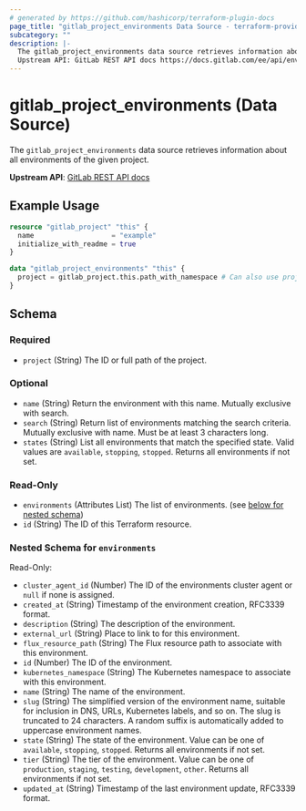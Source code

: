 ```yaml
---
# generated by https://github.com/hashicorp/terraform-plugin-docs
page_title: "gitlab_project_environments Data Source - terraform-provider-gitlab"
subcategory: ""
description: |-
  The gitlab_project_environments data source retrieves information about all environments of the given project.
  Upstream API: GitLab REST API docs https://docs.gitlab.com/ee/api/environments.html#list-environments
---
```


# gitlab_project_environments (Data Source)

The `gitlab_project_environments` data source retrieves information about all environments of the given project.

**Upstream API**: [GitLab REST API docs](https://docs.gitlab.com/ee/api/environments.html#list-environments)

## Example Usage

```terraform
resource "gitlab_project" "this" {
  name                   = "example"
  initialize_with_readme = true
}

data "gitlab_project_environments" "this" {
  project = gitlab_project.this.path_with_namespace # Can also use project id
}
```

<!-- schema generated by tfplugindocs -->
## Schema

### Required

- `project` (String) The ID or full path of the project.

### Optional

- `name` (String) Return the environment with this name. Mutually exclusive with search.
- `search` (String) Return list of environments matching the search criteria. Mutually exclusive with name. Must be at least 3 characters long.
- `states` (String) List all environments that match the specified state. Valid values are `available`, `stopping`, `stopped`. Returns all environments if not set.

### Read-Only

- `environments` (Attributes List) The list of environments. (see [below for nested schema](#nestedatt--environments))
- `id` (String) The ID of this Terraform resource.

<a id="nestedatt--environments"></a>
### Nested Schema for `environments`

Read-Only:

- `cluster_agent_id` (Number) The ID of the environments cluster agent or `null` if none is assigned.
- `created_at` (String) Timestamp of the environment creation, RFC3339 format.
- `description` (String) The description of the environment.
- `external_url` (String) Place to link to for this environment.
- `flux_resource_path` (String) The Flux resource path to associate with this environment.
- `id` (Number) The ID of the environment.
- `kubernetes_namespace` (String) The Kubernetes namespace to associate with this environment.
- `name` (String) The name of the environment.
- `slug` (String) The simplified version of the environment name, suitable for inclusion in DNS, URLs, Kubernetes labels, and so on. The slug is truncated to 24 characters. A random suffix is automatically added to uppercase environment names.
- `state` (String) The state of the environment. Value can be one of `available`, `stopping`, `stopped`. Returns all environments if not set.
- `tier` (String) The tier of the environment. Value can be one of `production`, `staging`, `testing`, `development`, `other`. Returns all environments if not set.
- `updated_at` (String) Timestamp of the last environment update, RFC3339 format.
